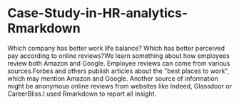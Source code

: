 # Case-Study-in-HR-analytics-Rmarkdown
Which company has better work life balance? Which has better perceived pay according to online reviews?We learn something about how employees review both Amazon and Google. Employee reviews can come from various sources.Forbes and others publish articles about the "best places to work", which may mention Amazon and Google. Another source of information might be anonymous online reviews from websites like Indeed, Glassdoor or CareerBliss.I used Rmarkdown to report all insight.
